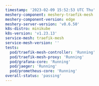```yaml
---
timestamp: '2023-02-09 15:52:53 UTC Thu'
meshery-component: meshery-traefik-mesh
meshery-component-version: edge
meshery-server-version: 'v0.6.50'
k8s-distro: minikube
k8s-version: 'v1.23.13'
service-mesh: traefik-mesh
service-mesh-version: ''
tests:
  pod/traefik-mesh-controller: 'Running'
  pod/traefik-mesh-proxy: 'Running'
  pod/grafana-core: 'Running'
  pod/jaeger: 'Running'
  pod/prometheus-core: 'Running'
overall-status: 'passing'
---
```

